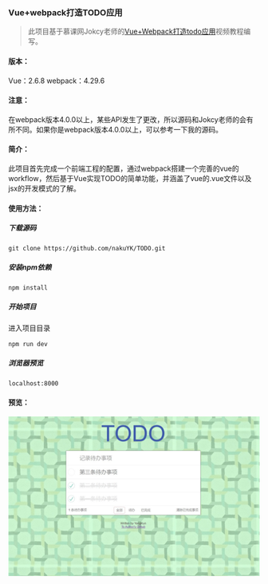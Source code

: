### Vue+webpack打造TODO应用

>此项目基于慕课网Jokcy老师的<a href="https://www.imooc.com/learn/935">Vue+Webpack打造todo应用</a>视频教程编写。

#### 版本：
Vue：2.6.8 
webpack：4.29.6
#### 注意：
在webpack版本4.0.0以上，某些API发生了更改，所以源码和Jokcy老师的会有所不同。如果你是webpack版本4.0.0以上，可以参考一下我的源码。

#### 简介：
此项目首先完成一个前端工程的配置，通过webpack搭建一个完善的vue的workflow，然后基于Vue实现TODO的简单功能，并涵盖了vue的.vue文件以及jsx的开发模式的了解。

#### 使用方法：

##### 下载源码

    git clone https://github.com/nakuYK/TODO.git 

##### 安装npm依赖

    npm install

##### 开始项目
进入项目目录

    npm run dev

##### 浏览器预览

    localhost:8000

#### 预览：

![预览](./src/assets/images/picture.jpg)
